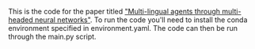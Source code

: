 This is the code for the paper titled ["Multi-lingual agents through multi-headed neural networks"](https://arxiv.org/abs/2111.11129). 
To run the code you'll need to install the conda environment specified in environment.yaml. 
The code can then be run through the main.py script. 

